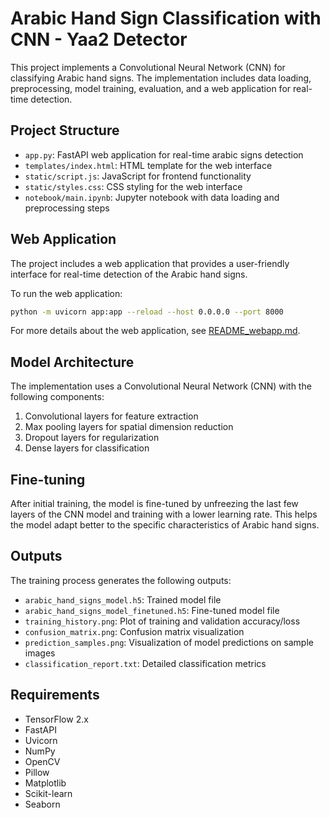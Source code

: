 # Arabic Hand Sign Classification with CNN - Yaa2 Detector

This project implements a Convolutional Neural Network (CNN) for classifying Arabic hand signs. The implementation includes data loading, preprocessing, model training, evaluation, and a web application for real-time detection.

## Project Structure

- `app.py`: FastAPI web application for real-time arabic signs detection
- `templates/index.html`: HTML template for the web interface
- `static/script.js`: JavaScript for frontend functionality
- `static/styles.css`: CSS styling for the web interface
- `notebook/main.ipynb`: Jupyter notebook with data loading and preprocessing steps

## Web Application

The project includes a web application that provides a user-friendly interface for real-time detection of the Arabic hand signs.

To run the web application:

```bash
python -m uvicorn app:app --reload --host 0.0.0.0 --port 8000
```

For more details about the web application, see [README_webapp.md](README_webapp.md).

## Model Architecture

The implementation uses a Convolutional Neural Network (CNN) with the following components:

1. Convolutional layers for feature extraction
2. Max pooling layers for spatial dimension reduction
3. Dropout layers for regularization
4. Dense layers for classification

## Fine-tuning

After initial training, the model is fine-tuned by unfreezing the last few layers of the CNN model and training with a lower learning rate. This helps the model adapt better to the specific characteristics of Arabic hand signs.

## Outputs

The training process generates the following outputs:

- `arabic_hand_signs_model.h5`: Trained model file
- `arabic_hand_signs_model_finetuned.h5`: Fine-tuned model file
- `training_history.png`: Plot of training and validation accuracy/loss
- `confusion_matrix.png`: Confusion matrix visualization
- `prediction_samples.png`: Visualization of model predictions on sample images
- `classification_report.txt`: Detailed classification metrics

## Requirements

- TensorFlow 2.x
- FastAPI
- Uvicorn
- NumPy
- OpenCV
- Pillow
- Matplotlib
- Scikit-learn
- Seaborn
